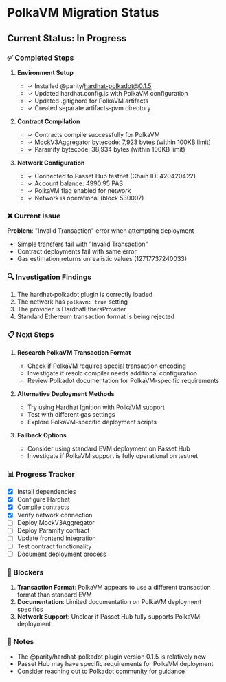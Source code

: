 # PolkaVM Migration Status

## Current Status: In Progress

### ✅ Completed Steps

1. **Environment Setup**
   - ✓ Installed @parity/hardhat-polkadot@0.1.5
   - ✓ Updated hardhat.config.js with PolkaVM configuration
   - ✓ Updated .gitignore for PolkaVM artifacts
   - ✓ Created separate artifacts-pvm directory

2. **Contract Compilation**
   - ✓ Contracts compile successfully for PolkaVM
   - ✓ MockV3Aggregator bytecode: 7,923 bytes (within 100KB limit)
   - ✓ Paramify bytecode: 38,934 bytes (within 100KB limit)

3. **Network Configuration**
   - ✓ Connected to Passet Hub testnet (Chain ID: 420420422)
   - ✓ Account balance: 4990.95 PAS
   - ✓ PolkaVM flag enabled for network
   - ✓ Network is operational (block 530007)

### ❌ Current Issue

**Problem**: "Invalid Transaction" error when attempting deployment
- Simple transfers fail with "Invalid Transaction"
- Contract deployments fail with same error
- Gas estimation returns unrealistic values (12717737240033)

### 🔍 Investigation Findings

1. The hardhat-polkadot plugin is correctly loaded
2. The network has `polkavm: true` setting
3. The provider is HardhatEthersProvider
4. Standard Ethereum transaction format is being rejected

### 📋 Next Steps

1. **Research PolkaVM Transaction Format**
   - Check if PolkaVM requires special transaction encoding
   - Investigate if resolc compiler needs additional configuration
   - Review Polkadot documentation for PolkaVM-specific requirements

2. **Alternative Deployment Methods**
   - Try using Hardhat Ignition with PolkaVM support
   - Test with different gas settings
   - Explore PolkaVM-specific deployment scripts

3. **Fallback Options**
   - Consider using standard EVM deployment on Passet Hub
   - Investigate if PolkaVM support is fully operational on testnet

### 📊 Progress Tracker

- [x] Install dependencies
- [x] Configure Hardhat
- [x] Compile contracts
- [x] Verify network connection
- [ ] Deploy MockV3Aggregator
- [ ] Deploy Paramify contract
- [ ] Update frontend integration
- [ ] Test contract functionality
- [ ] Document deployment process

### 🚨 Blockers

1. **Transaction Format**: PolkaVM appears to use a different transaction format than standard EVM
2. **Documentation**: Limited documentation on PolkaVM deployment specifics
3. **Network Support**: Unclear if Passet Hub fully supports PolkaVM deployment

### 📝 Notes

- The @parity/hardhat-polkadot plugin version 0.1.5 is relatively new
- Passet Hub may have specific requirements for PolkaVM deployment
- Consider reaching out to Polkadot community for guidance
